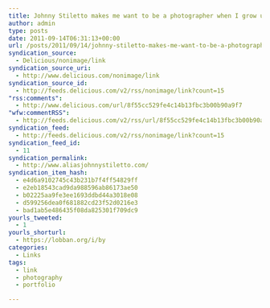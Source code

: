 ```yaml
---
title: Johnny Stiletto makes me want to be a photographer when I grow up
author: admin
type: posts
date: 2011-09-14T06:31:13+00:00
url: /posts/2011/09/14/johnny-stiletto-makes-me-want-to-be-a-photographer-when-i-grow-up/
syndication_source:
  - Delicious/nonimage/link
syndication_source_uri:
  - http://www.delicious.com/nonimage/link
syndication_source_id:
  - http://feeds.delicious.com/v2/rss/nonimage/link?count=15
"rss:comments":
  - http://www.delicious.com/url/8f55cc529fe4c14b13fbc3b00b90a9f7
"wfw:commentRSS":
  - http://feeds.delicious.com/v2/rss/url/8f55cc529fe4c14b13fbc3b00b90a9f7
syndication_feed:
  - http://feeds.delicious.com/v2/rss/nonimage/link?count=15
syndication_feed_id:
  - 11
syndication_permalink:
  - http://www.aliasjohnnystiletto.com/
syndication_item_hash:
  - e4d6a9102745c43b231b7f4ff54829ff
  - e2eb18543cad9da988596ab86173ae50
  - b02225aa9fe3ee1693ddbd44a3018e08
  - d599256dea0f681882cd23f52d0216e3
  - bad1ab5e486435f08da825301f709dc9
yourls_tweeted:
  - 1
yourls_shorturl:
  - https://lobban.org/i/by
categories:
  - Links
tags:
  - link
  - photography
  - portfolio

---
```

